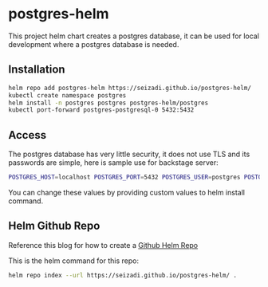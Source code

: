# postgres-helm

This project helm chart creates a postgres database, it can be used for local development
where a postgres database is needed.

## Installation
```bash
helm repo add postgres-helm https://seizadi.github.io/postgres-helm/
kubectl create namespace postgres
helm install -n postgres postgres postgres-helm/postgres
kubectl port-forward postgres-postgresql-0 5432:5432
```

## Access
The postgres database has very little security, it does not use TLS and its passwords
are simple, here is sample use for backstage server:

```bash
POSTGRES_HOST=localhost POSTGRES_PORT=5432 POSTGRES_USER=postgres POSTGRES_PASSWORD=postgres npm start
```

You can change these values by providing custom values to helm install command.

## Helm Github Repo
Reference this blog for how to create a 
[Github Helm Repo](https://medium.com/@mattiaperi/create-a-public-helm-chart-repository-with-github-pages-49b180dbb417)

This is the helm command for this repo:
```bash
helm repo index --url https://seizadi.github.io/postgres-helm/ . 
```
